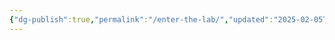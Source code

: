 ```yaml
---
{"dg-publish":true,"permalink":"/enter-the-lab/","updated":"2025-02-05T07:17:12.810+00:00"}
---
```


